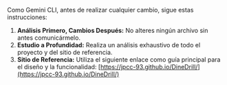 
Como Gemini CLI, antes de realizar cualquier cambio, sigue estas instrucciones:

1.  **Análisis Primero, Cambios Después:** No alteres ningún archivo sin antes comunicármelo.
2.  **Estudio a Profundidad:** Realiza un análisis exhaustivo de todo el proyecto y del sitio de referencia.
3.  **Sitio de Referencia:** Utiliza el siguiente enlace como guía principal para el diseño y la funcionalidad: [https://jpcc-93.github.io/DineDrill/](https://jpcc-93.github.io/DineDrill/)

